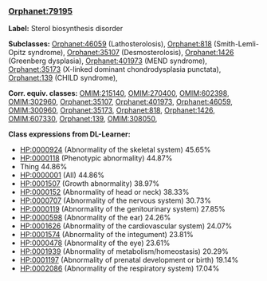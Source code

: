 
### [Orphanet:79195](http://www.orpha.net/ORDO/Orphanet_79195)
**Label:** Sterol biosynthesis disorder

**Subclasses:** [Orphanet:46059](http://www.orpha.net/ORDO/Orphanet_46059) (Lathosterolosis), [Orphanet:818](http://www.orpha.net/ORDO/Orphanet_818) (Smith-Lemli-Opitz syndrome), [Orphanet:35107](http://www.orpha.net/ORDO/Orphanet_35107) (Desmosterolosis), [Orphanet:1426](http://www.orpha.net/ORDO/Orphanet_1426) (Greenberg dysplasia), [Orphanet:401973](http://www.orpha.net/ORDO/Orphanet_401973) (MEND syndrome), [Orphanet:35173](http://www.orpha.net/ORDO/Orphanet_35173) (X-linked dominant chondrodysplasia punctata), [Orphanet:139](http://www.orpha.net/ORDO/Orphanet_139) (CHILD syndrome), 

**Corr. equiv. classes:** [OMIM:215140](http://purl.obolibrary.org/obo/OMIM_215140), [OMIM:270400](http://purl.obolibrary.org/obo/OMIM_270400), [OMIM:602398](http://purl.obolibrary.org/obo/OMIM_602398), [OMIM:302960](http://purl.obolibrary.org/obo/OMIM_302960), [Orphanet:35107](http://www.orpha.net/ORDO/Orphanet_35107), [Orphanet:401973](http://www.orpha.net/ORDO/Orphanet_401973), [Orphanet:46059](http://www.orpha.net/ORDO/Orphanet_46059), [OMIM:300960](http://purl.obolibrary.org/obo/OMIM_300960), [Orphanet:35173](http://www.orpha.net/ORDO/Orphanet_35173), [Orphanet:818](http://www.orpha.net/ORDO/Orphanet_818), [Orphanet:1426](http://www.orpha.net/ORDO/Orphanet_1426), [OMIM:607330](http://purl.obolibrary.org/obo/OMIM_607330), [Orphanet:139](http://www.orpha.net/ORDO/Orphanet_139), [OMIM:308050](http://purl.obolibrary.org/obo/OMIM_308050), 

**Class expressions from DL-Learner:**

- [HP:0000924](http://purl.obolibrary.org/obo/HP_0000924) (Abnormality of the skeletal system) 45.65%
- [HP:0000118](http://purl.obolibrary.org/obo/HP_0000118) (Phenotypic abnormality) 44.87%
- Thing 44.86%
- [HP:0000001](http://purl.obolibrary.org/obo/HP_0000001) (All) 44.86%
- [HP:0001507](http://purl.obolibrary.org/obo/HP_0001507) (Growth abnormality) 38.97%
- [HP:0000152](http://purl.obolibrary.org/obo/HP_0000152) (Abnormality of head or neck) 38.33%
- [HP:0000707](http://purl.obolibrary.org/obo/HP_0000707) (Abnormality of the nervous system) 30.73%
- [HP:0000119](http://purl.obolibrary.org/obo/HP_0000119) (Abnormality of the genitourinary system) 27.85%
- [HP:0000598](http://purl.obolibrary.org/obo/HP_0000598) (Abnormality of the ear) 24.26%
- [HP:0001626](http://purl.obolibrary.org/obo/HP_0001626) (Abnormality of the cardiovascular system) 24.07%
- [HP:0001574](http://purl.obolibrary.org/obo/HP_0001574) (Abnormality of the integument) 23.81%
- [HP:0000478](http://purl.obolibrary.org/obo/HP_0000478) (Abnormality of the eye) 23.61%
- [HP:0001939](http://purl.obolibrary.org/obo/HP_0001939) (Abnormality of metabolism/homeostasis) 20.29%
- [HP:0001197](http://purl.obolibrary.org/obo/HP_0001197) (Abnormality of prenatal development or birth) 19.14%
- [HP:0002086](http://purl.obolibrary.org/obo/HP_0002086) (Abnormality of the respiratory system) 17.04%


